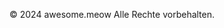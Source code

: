 <footer class="footer">
        <div class="discord-widget">
            <!-- Hier wird das Widget angezeigt -->
            <script src="https://cdn.jsdelivr.net/npm/@widgetbot/crate@3" async defer>
              new Crate({
                server: '1188035023098630164',
                channel: '1231892544430800967'
              })
            </script>
        </div>
        <p>&copy; 2024 awesome.meow Alle Rechte vorbehalten.</p>
    </footer>
</body>
</html>


